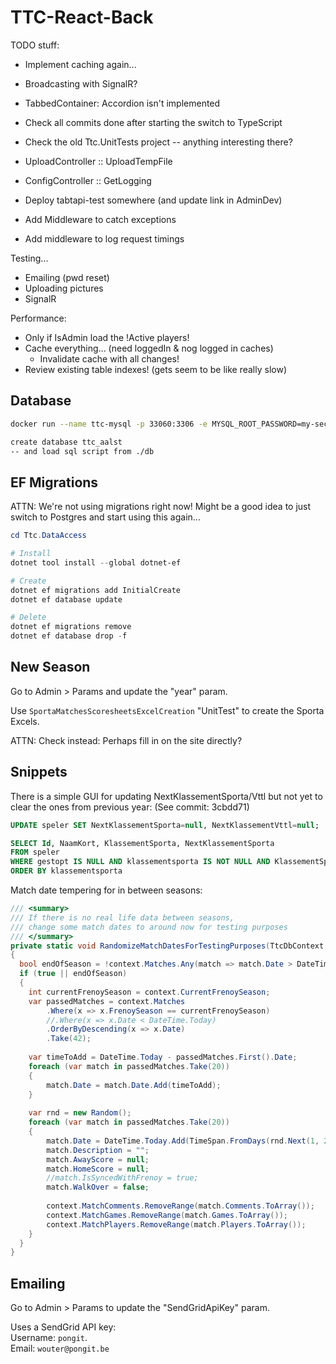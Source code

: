 # TTC-React-Back

TODO stuff:
- Implement caching again...
- Broadcasting with SignalR?
- TabbedContainer: Accordion isn't implemented
- Check all commits done after starting the switch to TypeScript
- Check the old Ttc.UnitTests project -- anything interesting there?

- UploadController :: UploadTempFile
- ConfigController :: GetLogging
- Deploy tabtapi-test somewhere (and update link in AdminDev)
- Add Middleware to catch exceptions
- Add middleware to log request timings


Testing...
- Emailing (pwd reset)
- Uploading pictures
- SignalR


Performance:
- Only if IsAdmin load the !Active players!
- Cache everything... (need loggedIn & nog logged in caches)
	- Invalidate cache with all changes!
- Review existing table indexes! (gets seem to be like really slow)

## Database

```sh
docker run --name ttc-mysql -p 33060:3306 -e MYSQL_ROOT_PASSWORD=my-secret-pw -d mysql:5.5.60

create database ttc_aalst
-- and load sql script from ./db
```



## EF Migrations

ATTN: We're not using migrations right now!
Might be a good idea to just switch to Postgres and start using this again...



```ps1
cd Ttc.DataAccess

# Install
dotnet tool install --global dotnet-ef

# Create
dotnet ef migrations add InitialCreate
dotnet ef database update

# Delete
dotnet ef migrations remove
dotnet ef database drop -f
```


## New Season

Go to Admin > Params and update the "year" param.

Use `SportaMatchesScoresheetsExcelCreation` "UnitTest" to create the Sporta Excels.

ATTN: Check instead: Perhaps fill in on the site directly?

## Snippets

There is a simple GUI for updating NextKlassementSporta/Vttl but not yet to clear the ones from previous year:
(See commit: 3cbdd71)

```sql
UPDATE speler SET NextKlassementSporta=null, NextKlassementVttl=null;

SELECT Id, NaamKort, KlassementSporta, NextKlassementSporta
FROM speler
WHERE gestopt IS NULL AND klassementsporta IS NOT NULL AND KlassementSporta<>'0'
ORDER BY klassementsporta
```

Match date tempering for in between seasons:

```c#
/// <summary>
/// If there is no real life data between seasons,
/// change some match dates to around now for testing purposes
/// </summary>
private static void RandomizeMatchDatesForTestingPurposes(TtcDbContext context)
{
  bool endOfSeason = !context.Matches.Any(match => match.Date > DateTime.Now);
  if (true || endOfSeason)
  {
    int currentFrenoySeason = context.CurrentFrenoySeason;
    var passedMatches = context.Matches
        .Where(x => x.FrenoySeason == currentFrenoySeason)
        //.Where(x => x.Date < DateTime.Today)
        .OrderByDescending(x => x.Date)
        .Take(42);
  
    var timeToAdd = DateTime.Today - passedMatches.First().Date;
    foreach (var match in passedMatches.Take(20))
    {
        match.Date = match.Date.Add(timeToAdd);
    }
  
    var rnd = new Random();
    foreach (var match in passedMatches.Take(20))
    {
        match.Date = DateTime.Today.Add(TimeSpan.FromDays(rnd.Next(1, 20))).AddHours(rnd.Next(10, 20));
        match.Description = "";
        match.AwayScore = null;
        match.HomeScore = null;
        //match.IsSyncedWithFrenoy = true;
        match.WalkOver = false;
  
        context.MatchComments.RemoveRange(match.Comments.ToArray());
        context.MatchGames.RemoveRange(match.Games.ToArray());
        context.MatchPlayers.RemoveRange(match.Players.ToArray());
    }
  }
}
```


## Emailing

Go to Admin > Params to update the "SendGridApiKey" param.

Uses a SendGrid API key:  
Username: `pongit`.  
Email: `wouter@pongit.be`  
